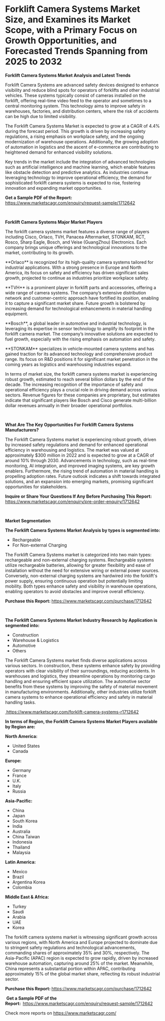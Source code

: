 <p><h1>Forklift Camera Systems Market Size, and Examines its Market Scope, with a Primary Focus on Growth Opportunities, and Forecasted Trends Spanning from 2025 to 2032</h1></p><p><strong>Forklift Camera Systems Market Analysis and Latest Trends</strong></p>
<p><p>Forklift Camera Systems are advanced safety devices designed to enhance visibility and reduce blind spots for operators of forklifts and other industrial vehicles. These systems typically consist of cameras installed on the forklift, offering real-time video feed to the operator and sometimes to a central monitoring system. This technology aims to improve safety in warehouses, factories, and distribution centers, where the risk of accidents can be high due to limited visibility.</p><p>The Forklift Camera Systems Market is expected to grow at a CAGR of 4.4% during the forecast period. This growth is driven by increasing safety regulations, a rising emphasis on workplace safety, and the ongoing modernization of warehouse operations. Additionally, the growing adoption of automation in logistics and the ascent of e-commerce are contributing to heightened demand for enhanced visibility solutions.</p><p>Key trends in the market include the integration of advanced technologies such as artificial intelligence and machine learning, which enable features like obstacle detection and predictive analytics. As industries continue leveraging technology to improve operational efficiency, the demand for sophisticated forklift camera systems is expected to rise, fostering innovation and expanding market opportunities.</p></p>
<p><strong>Get a Sample PDF of the Report:&nbsp;</strong> <a href="https://www.marketscagr.com/enquiry/request-sample/1712642?utm_campaign=1944&utm_medium=2&utm_source=Github&utm_content=ia&utm_term=15022025&utm_id=forklift-camera-systems">https://www.marketscagr.com/enquiry/request-sample/1712642</a></p>
<p>&nbsp;</p>
<p><strong>Forklift Camera Systems Major Market Players</strong></p>
<p><p>The forklift camera systems market features a diverse range of players including Cisco, Orlaco, TVH, Panacea Aftermarket, STONKAM, RCT, Rosco, Sharp Eagle, Bosch, and Veise (GuangZhou) Electronics. Each company brings unique offerings and technological innovations to the market, contributing to its growth.</p><p>**Orlaco** is recognized for its high-quality camera systems tailored for industrial applications. With a strong presence in Europe and North America, its focus on safety and efficiency has driven significant sales growth, projected to continue as industries prioritize workplace safety.</p><p>**TVH** is a prominent player in forklift parts and accessories, offering a wide range of camera systems. The company’s extensive distribution network and customer-centric approach have fortified its position, enabling it to capture a significant market share. Future growth is bolstered by increasing demand for technological enhancements in material handling equipment.</p><p>**Bosch**, a global leader in automotive and industrial technology, is leveraging its expertise in sensor technology to amplify its footprint in the forklift camera market. The company’s innovative solutions are expected to fuel growth, especially with the rising emphasis on automation and safety.</p><p>**STONKAM** specializes in vehicle-mounted camera systems and has gained traction for its advanced technology and comprehensive product range. Its focus on R&D positions it for significant market penetration in the coming years as logistics and warehousing industries expand.</p><p>In terms of market size, the forklift camera systems market is experiencing robust growth, estimated to reach several billion dollars by the end of the decade. The increasing recognition of the importance of safety and operational efficiency plays a crucial role in driving demand across various sectors. Revenue figures for these companies are proprietary, but estimates indicate that significant players like Bosch and Cisco generate multi-billion dollar revenues annually in their broader operational portfolios.</p></p>
<p>&nbsp;</p>
<p><strong>What Are The Key Opportunities For Forklift Camera Systems Manufacturers?</strong></p>
<p><p>The Forklift Camera Systems market is experiencing robust growth, driven by increased safety regulations and demand for enhanced operational efficiency in warehousing and logistics. The market was valued at approximately $300 million in 2022 and is expected to grow at a CAGR of around 10% through 2030. Advancements in technology, such as real-time monitoring, AI integration, and improved imaging systems, are key growth enablers. Furthermore, the rising trend of automation in material handling is propelling adoption rates. Future outlook indicates a shift towards integrated solutions, and an expansion into emerging markets, promising significant opportunities for stakeholders.</p></p>
<p><strong>Inquire or Share Your Questions If Any Before Purchasing This Report:</strong> <a href="https://www.marketscagr.com/enquiry/pre-order-enquiry/1712642?utm_campaign=1944&utm_medium=2&utm_source=Github&utm_content=ia&utm_term=15022025&utm_id=forklift-camera-systems">https://www.marketscagr.com/enquiry/pre-order-enquiry/1712642</a></p>
<p>&nbsp;</p>
<p><strong>Market Segmentation</strong></p>
<p><strong>The Forklift Camera Systems Market Analysis by types is segmented into:</strong></p>
<p><ul><li>Rechargeable</li><li>For Non-external Charging</li></ul></p>
<p><p>The Forklift Camera Systems market is categorized into two main types: rechargeable and non-external charging systems. Rechargeable systems utilize rechargeable batteries, allowing for greater flexibility and ease of installation without the need for extensive wiring or external power sources. Conversely, non-external charging systems are hardwired into the forklift's power supply, ensuring continuous operation but potentially limiting mobility. Both types enhance safety and visibility in warehouse operations, enabling operators to avoid obstacles and improve overall efficiency.</p></p>
<p><strong>Purchase this Report:&nbsp;</strong><a href="https://www.marketscagr.com/purchase/1712642?utm_campaign=1944&utm_medium=2&utm_source=Github&utm_content=ia&utm_term=15022025&utm_id=forklift-camera-systems">https://www.marketscagr.com/purchase/1712642</a></p>
<p>&nbsp;</p>
<p><strong>The Forklift Camera Systems Market Industry Research by Application is segmented into:</strong></p>
<p><ul><li>Construction</li><li>Warehouse & Logistics</li><li>Automotive</li><li>Others</li></ul></p>
<p><p>The Forklift Camera Systems market finds diverse applications across various sectors. In construction, these systems enhance safety by providing operators with clear visibility of their surroundings, reducing accidents. In warehouses and logistics, they streamline operations by monitoring cargo handling and ensuring efficient space utilization. The automotive sector benefits from these systems by improving the safety of material movement in manufacturing environments. Additionally, other industries utilize forklift camera systems to enhance operational efficiency and safety in material handling tasks.</p></p>
<p><a href="https://www.marketscagr.com/forklift-camera-systems-r1712642?utm_campaign=1944&utm_medium=2&utm_source=Github&utm_content=ia&utm_term=15022025&utm_id=forklift-camera-systems">&nbsp;https://www.marketscagr.com/forklift-camera-systems-r1712642</a></p>
<p><strong>In terms of Region, the Forklift Camera Systems Market Players available by Region are:</strong></p>
<p>
    <p> <strong> North America: </strong>
        <ul>
            <li>United States</li>
            <li>Canada</li>
        </ul>
        </p> 
    <p> <strong> Europe: </strong>
        <ul>
            <li>Germany</li>
            <li>France</li>
            <li>U.K.</li>
            <li>Italy</li>
            <li>Russia</li>
        </ul>
        </p> 
    <p> <strong> Asia-Pacific: </strong>
        <ul>
            <li>China</li>
            <li>Japan</li>
            <li>South Korea</li>
            <li>India</li>
            <li>Australia</li>
            <li>China Taiwan</li>
            <li>Indonesia</li>
            <li>Thailand</li>
            <li>Malaysia</li>
        </ul>
        </p> 
    <p> <strong> Latin America: </strong>
        <ul>
            <li>Mexico</li>
            <li>Brazil</li>
            <li>Argentina Korea</li>
            <li>Colombia</li>
        </ul>
        </p> 
    <p> <strong> Middle East & Africa: </strong>
        <ul>
            <li>Turkey</li>
            <li>Saudi</li>
            <li>Arabia</li>
            <li>UAE</li>
            <li>Korea</li>
        </ul>
    </p>
    </p>
<p><p>The forklift camera systems market is witnessing significant growth across various regions, with North America and Europe projected to dominate due to stringent safety regulations and technological advancements, commanding shares of approximately 35% and 30%, respectively. The Asia-Pacific (APAC) region is expected to grow rapidly, driven by increased warehouse automation, capturing around 25% of the market. Meanwhile, China represents a substantial portion within APAC, contributing approximately 15% of the global market share, reflecting its robust industrial sector.</p></p>
<p><strong>Purchase this Report: </strong><a href="https://www.marketscagr.com/purchase/1712642?utm_campaign=1944&utm_medium=2&utm_source=Github&utm_content=ia&utm_term=15022025&utm_id=forklift-camera-systems">https://www.marketscagr.com/purchase/1712642</a></p>
<p>&nbsp;<strong>Get a Sample PDF of the Report:&nbsp;&nbsp;</strong><a href="https://www.marketscagr.com/enquiry/request-sample/1712642?utm_campaign=1944&utm_medium=2&utm_source=Github&utm_content=ia&utm_term=15022025&utm_id=forklift-camera-systems">https://www.marketscagr.com/enquiry/request-sample/1712642</a></p>
<p><strong></strong></p>
<p>Check more reports on <a href="https://www.marketscagr.com/?utm_campaign=1944&utm_medium=2&utm_source=Github&utm_content=ia&utm_term=15022025&utm_id=forklift-camera-systems">https://www.marketscagr.com/</a></p>